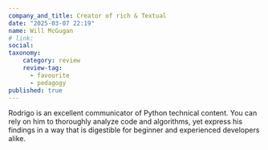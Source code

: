 ```yaml
---
company_and_title: Creator of rich & Textual
date: "2025-03-07 22:19"
name: Will McGugan
# link:
social: 
taxonomy:
    category: review
    review-tag:
      - favourite
      - pedagogy
published: true
---
```


Rodrigo is an excellent communicator of Python technical content.
You can rely on him to thoroughly analyze code and algorithms, yet express his findings in a way that is digestible for beginner and experienced developers alike.
